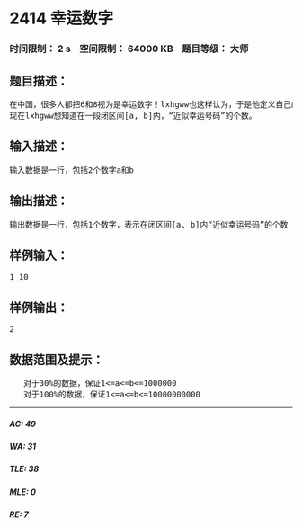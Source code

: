 # 2414 幸运数字   
### 时间限制： 2 s&nbsp;&nbsp;&nbsp;&nbsp;空间限制： 64000 KB&nbsp;&nbsp;&nbsp;&nbsp;题目等级： 大师  
## 题目描述：  

<pre>
在中国，很多人都把6和8视为是幸运数字！lxhgww也这样认为，于是他定义自己的“幸运号码”是十进制表示中只包含数字6和8的那些号码，比如68，666，888都是“幸运号码”！但是这种“幸运号码”总是太少了，比如在[1,100]的区间内就只有6个（6，8，66，68，86，88），于是他又定义了一种“近似幸运号码”。lxhgww规定，凡是“幸运号码”的倍数都是“近似幸运号码”，当然，任何的“幸运号码”也都是“近似幸运号码”，比如12，16，666都是“近似幸运号码”。
现在lxhgww想知道在一段闭区间[a, b]内，“近似幸运号码”的个数。
</pre>
  
  
## 输入描述：  

<pre>
输入数据是一行，包括2个数字a和b
</pre>
  
  
## 输出描述：  

<pre>
输出数据是一行，包括1个数字，表示在闭区间[a, b]内“近似幸运号码”的个数
</pre>
  
  
## 样例输入：  

<pre>
1 10
</pre>
  
  
## 样例输出：  

<pre>
2
</pre>
  
  
## 数据范围及提示：  

<pre>
   对于30%的数据，保证1<=a<=b<=1000000
   对于100%的数据，保证1<=a<=b<=10000000000
</pre>
  
  
***  

##### AC: 49  
##### WA: 31  
##### TLE: 38  
##### MLE: 0  
##### RE: 7  
